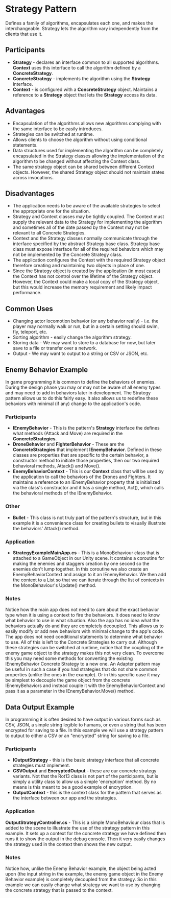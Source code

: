 # Strategy Pattern
Defines a family of algorithms, encapsulates each one, and makes the interchangeable. Strategy lets the algorithm vary independently from the clients that use it.

## Participants

- **Strategy** - declares an interface common to all supported algorithms. **Context** uses this interface to call the algorithm defined by a **ConcreteStrategy**.
- **ConcreteStrategy** - implements the algorithm using the **Strategy** interface.
- **Context** - is configured with a **ConcreteStrategy** object. Maintains a reference to a **Strategy** object that lets the **Strategy** access its data.

## Advantages

- Encapsulation of the algorithms allows new algorithms complying with the same interface to be easily introduces.
- Strategies can be switched at runtime.
- Allows clients to choose the algorithm without using conditional statements.
- Data structures used for implementing the algorithm can be completely encapsulated in the Strategy classes allowing the implementation of the algorithm to be changed without affecting the Context class.
- The same strategy object can be shared between different Context objects. However, the shared Strategy object should not maintain states across invocations.

## Disadvantages

- The application needs to be aware of the available strategies to select the appropriate one for the situation.
- Strategy and Context classes may be tightly coupled. The Context must supply the relevant data to the Strategy for implementing the algorithm and sometimes all of the date passed by the Context may not be relevant to all Concrete Strategies. 
- Context and the Strategy classes normally communicate through the interface specified by the abstract Strategy base class. Strategy base class must expose interface for all of the required behaviors which may not be implemented by the Concrete Strategy class.
- The application configures the Context with the required Strategy object therefore creating and maintaining two objects in place of one.
- Since the Strategy object is created by the application (in most cases) the Context has not control over the lifetime of the Strategy object. However, the Context could make a local copy of the Strategy object, but this would increase the memory requirement and likely impact performance.


## Common Uses

- Changing actor locomotion behavior (or any behavior really) - i.e. the player may normally walk or run, but in a certain setting should swim, fly, teleport, etc.
- Sorting algorithm - easily change the algorithm strategy.
- Storing data - We may want to store to a database for now, but later save to a file or transfer over a network.
- Output - We may want to output to a string or CSV or JSON, etc.


## Enemy Behavior Example

In game programming it is common to define the behaviors of enemies. During the design phase you may or may not be aware of all enemy types and may need to add in behaviors later in development. The Strategy pattern allows us to do this fairly easy. It also allows us to redefine these behaviors with minimal (if any) change to the application's code.

### Participants

- **IEnemyBehavior** - This is the pattern's **Strategy**  interface the defines what methods (Attack and Move) are required in the **ConcreteStrategies**.
- **DroneBehavior** and **FighterBehavior** - These are the **ConcreteStrategies** that implement **IEnemyBehavior**. Defined in these classes are properties that are specific to the certain behavior, a constructor method to initiate those properties, then our two required behavioral methods, Attack() and Move().
- **EnemyBehaviorContext** - This is our **Context** class that will be used by the  application to call the behaviors of the Drones and Fighters. It maintains a reference to an IEnemyBehavior property that is initialized via the class's constructor and it has a single method, Act(), which calls the behavioral methods of the IEnemyBehavior.

### Other

- **Bullet** - This class is not truly part of the pattern's structure, but in this example it is a convenience class for creating bullets to visually illustrate the behaviors' Attack() method.

### Application

- **StrategyExampleMainApp.cs** - This is a MonoBehaviour class that is attached to a GameObject in our Unity scene. It contains a coroutine for making the enemies and staggers creation by one second so the enemies don't lump together. In this coroutine we also create an EnemyBehaviorContext and assign to it an IEnemyBehavior. We then add the context to a List so that we can iterate through the list of contexts in the MonoBehaviour's Update() method.

### Notes

Notice how the main app does not need to care about the exact behavior type when it is using a context to fire the behaviors. It does need to know what behavior to use in what situation. Also the app has no idea what the behaviors actually do and they are completely decoupled. This allows us to easily modify or add new behaviors with minimal change to the app's code. The app does not need conditional statements to determine what behavior to use. All of this is left to the Concrete Strategies to carry out. Although these strategies can be switched at runtime, notice that the coupling of the enemy game object to the strategy makes this not very clean. To overcome this you may need some methods for converting the existing IEnemyBehavior Concrete Strategy to a new one. An Adapter pattern may be useful in such a case if you had strategies that do not share common properties (unlike the ones in the example). Or in this specific case it may be simplest to decouple the game object from the concrete IEnemyBehaviors and instead couple it with the EnemyBehaviorContext and pass it as a parameter in the IEnemyBehavior.Move() method.

## Data Output Example

In programming it is often desired to have output in various forms such as CSV, JSON, a simple string legible to humans, or even a string that has been encrypted for saving to a file. In this example we will use a strategy pattern to output to either a CSV or an "encrypted" string for saving to a file.

### Participants

- **IOutputStrategy** - this is the basic strategy interface that all concrete strategies must implement.
- **CSVOutput** and **EncryptedOutput** - these are our concrete strategy variants. Not that the Rot13 class is not part of the participants, but is simply a utility class to allow us a simple 'encryption' method. By no means is this meant to be a good example of encryption.
- **OutputContext** - this is the context class for the pattern that serves as the interface between our app and the strategies.

### Application

**OutputStrategyController.cs** - This is a simple MonoBehaviour class that is added to the scene to illustrate the use of the strategy pattern in this example. It sets up a context for the concrete strategy we have defined then runs it to show the output in the debug console. Then it very easily changes the strategy used in the context then shows the new output.

### Notes
Notice how, unlike the Enemy Behavior example, the object being acted upon (the input string in the example, the enemy game object in the Enemy Behavior example) is completely decoupled from the strategy. So in this example we can easily change what strategy we want to use by changing the concrete strategy that is passed to the context.
